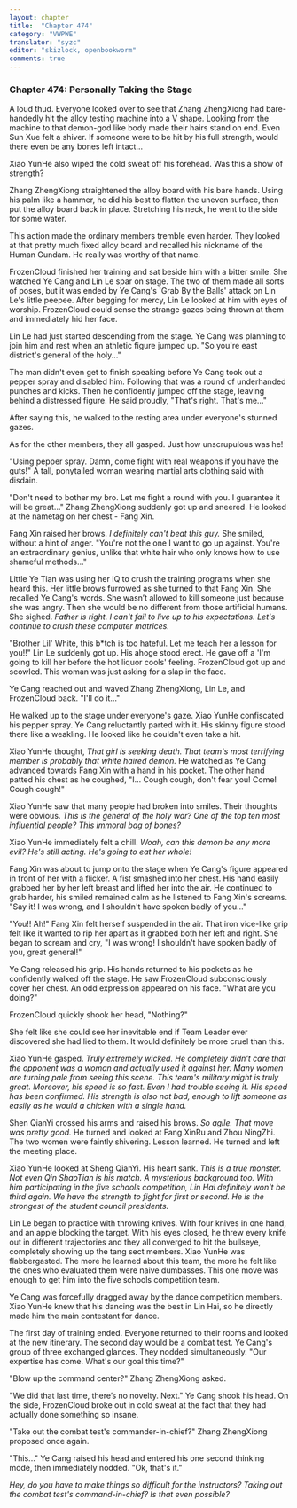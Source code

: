 ```yaml
---
layout: chapter
title:  "Chapter 474"
category: "VWPWE"
translator: "syzc"
editor: "skizlock, openbookworm"
comments: true
---
```


### Chapter 474: Personally Taking the Stage

A loud thud. Everyone looked over to see that Zhang ZhengXiong had bare-handedly hit the alloy testing machine into a V shape. Looking from the machine to that demon-god like body made their hairs stand on end. Even Sun Xue felt a shiver. If someone were to be hit by his full strength, would there even be any bones left intact...

Xiao YunHe also wiped the cold sweat off his forehead. Was this a show of strength?

Zhang ZhengXiong straightened the alloy board with his bare hands. Using his palm like a hammer, he did his best to flatten the uneven surface, then put the alloy board back in place. Stretching his neck, he went to the side for some water.

This action made the ordinary members tremble even harder. They looked at that pretty much fixed alloy board and recalled his nickname of the Human Gundam. He really was worthy of that name.

FrozenCloud finished her training and sat beside him with a bitter smile. She watched Ye Cang and Lin Le spar on stage. The two of them made all sorts of poses, but it was ended by Ye Cang's 'Grab By the Balls' attack on Lin Le's little peepee. After begging for mercy, Lin Le looked at him with eyes of worship. FrozenCloud could sense the strange gazes being thrown at them and immediately hid her face.

Lin Le had just started descending from the stage. Ye Cang was planning to join him and rest when an athletic figure jumped up. "So you're east district's general of the holy..."

The man didn't even get to finish speaking before Ye Cang took out a pepper spray and disabled him. Following that was a round of underhanded punches and kicks. Then he confidently jumped off the stage, leaving behind a distressed figure. He said proudly, "That's right. That's me..."

After saying this, he walked to the resting area under everyone's stunned gazes.

As for the other members, they all gasped. Just how unscrupulous was he!

"Using pepper spray. Damn, come fight with real weapons if you have the guts!" A tall, ponytailed woman wearing martial arts clothing said with disdain.

"Don't need to bother my bro. Let me fight a round with you. I guarantee it will be great..." Zhang ZhengXiong suddenly got up and sneered. He looked at the nametag on her chest - Fang Xin. 

Fang Xin raised her brows. *I definitely can't beat this guy.* She smiled, without a hint of anger. "You're not the one I want to go up against. You're an extraordinary genius, unlike that white hair who only knows how to use shameful methods..."

Little Ye Tian was using her IQ to crush the training programs when she heard this. Her little brows furrowed as she turned to that Fang Xin. She recalled Ye Cang's words. She wasn’t allowed to kill someone just because she was angry. Then she would be no different from those artificial humans. She sighed. *Father is right. I can't fail to live up to his expectations. Let's continue to crush these computer matrices.*

"Brother Lil' White, this b\*tch is too hateful. Let me teach her a lesson for you!!" Lin Le suddenly got up. His ahoge stood erect. He gave off a 'I'm going to kill her before the hot liquor cools' feeling. FrozenCloud got up and scowled. This woman was just asking for a slap in the face.

Ye Cang reached out and waved Zhang ZhengXiong, Lin Le, and FrozenCloud back. "I'll do it..."

He walked up to the stage under everyone's gaze. Xiao YunHe confiscated his pepper spray. Ye Cang reluctantly parted with it. His skinny figure stood there like a weakling. He looked like he couldn't even take a hit.

Xiao YunHe thought, *That girl is seeking death. That team's most terrifying member is probably that white haired demon.* He watched as Ye Cang advanced towards Fang Xin with a hand in his pocket. The other hand patted his chest as he coughed, "I... Cough cough, don't fear you! Come! Cough cough!"

Xiao YunHe saw that many people had broken into smiles. Their thoughts were obvious. *This is the general of the holy war? One of the top ten most influential people? This immoral bag of bones?* 

Xiao YunHe immediately felt a chill.  *Woah, can this demon be any more evil? He's still acting. He's going to eat her whole!*

Fang Xin was about to jump onto the stage when Ye Cang's figure appeared in front of her with a flicker. A fist smashed into her chest. His hand easily grabbed her by her left breast and lifted her into the air. He continued to grab harder, his smiled remained calm as he listened to Fang Xin's screams. "Say it! I was wrong, and I shouldn't have spoken badly of you..."

"You!! Ah!" Fang Xin felt herself suspended in the air. That iron vice-like grip felt like it wanted to rip her apart as it grabbed both her left and right. She began to scream and cry, "I was wrong! I shouldn't have spoken badly of you, great general!"

Ye Cang released his grip. His hands returned to his pockets as he confidently walked off the stage. He saw FrozenCloud subconsciously cover her chest. An odd expression appeared on his face. "What are you doing?"

FrozenCloud quickly shook her head, "Nothing?"

She felt like she could see her inevitable end if Team Leader ever discovered she had lied to them. It would definitely be more cruel than this.

Xiao YunHe gasped. *Truly extremely wicked. He completely didn't care that the opponent was a woman and actually used it against her. Many women are turning pale from seeing this scene. This team's military might is truly great. Moreover, his speed is so fast. Even I had trouble seeing it. His speed has been confirmed. His strength is also not bad, enough to lift someone as easily as he would a chicken with a single hand.*

Shen QianYi crossed his arms and raised his brows. *So agile. That move was pretty good.* He turned and looked at Fang XinRu and Zhou NingZhi. The two women were faintly shivering. Lesson learned. He turned and left the meeting place.

Xiao YunHe looked at Sheng QianYi. His heart sank. *This is a true monster. Not even Qin ShaoTian is his match. A mysterious background too. With him participating in the five schools competition, Lin Hai definitely won't be third again. We have the strength to fight for first or second. He is the strongest of the student council presidents.*

Lin Le began to practice with throwing knives. With four knives in one hand, and an apple blocking the target. With his eyes closed, he threw every knife out in different trajectories and they all converged to hit the bullseye, completely showing up the tang sect members. Xiao YunHe was flabbergasted. The more he learned about this team, the more he felt like the ones who evaluated them were naive dumbasses. This one move was enough to get him into the five schools competition team.

Ye Cang was forcefully dragged away by the dance competition members. Xiao YunHe knew that his dancing was the best in Lin Hai, so he directly made him the main contestant for dance.

The first day of training ended. Everyone returned to their rooms and looked at the new itinerary. The second day would be a combat test. Ye Cang's group of three exchanged glances. They nodded simultaneously. "Our expertise has come. What's our goal this time?" 

"Blow up the command center?" Zhang ZhengXiong asked.

"We did that last time, there’s no novelty. Next." Ye Cang shook his head. On the side, FrozenCloud broke out in cold sweat at the fact that they had actually done something so insane.

"Take out the combat test's commander-in-chief?" Zhang ZhengXiong proposed once again.

"This..." Ye Cang raised his head and entered his one second thinking mode, then immediately nodded. "Ok, that's it."

*Hey, do you have to make things so difficult for the instructors? Taking out the combat test's command-in-chief? Is that even possible?*
